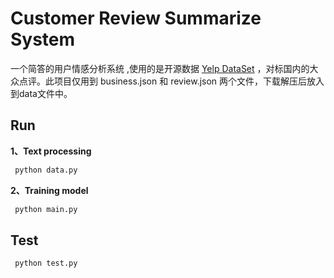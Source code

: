 # Customer Review Summarize System

一个简答的用户情感分析系统 ,使用的是开源数据   [Yelp DataSet](https://www.yelp.com/dataset/documentation/main) ，对标国内的大众点评。此项目仅用到 business.json 和 review.json 两个文件，下载解压后放入到data文件中。



## Run



**1、Text processing**

```python
 python data.py
```



**2、Training  model**

```python
 python main.py
```

## Test

```python
 python test.py
```

